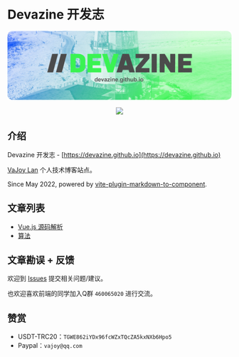 # Devazine 开发志

![](https://raw.githubusercontent.com/devazine2022/assets/main/promo.jpg)

<p align='center'>
 <a href='https://www.freevisitorcounters.com/en/home/stats/id/939451'><img src='https://www.freevisitorcounters.com/en/counter/render/939451/t/5' /></a>
</p>

## 介绍

Devazine 开发志 - [https://devazine.github.io](https://devazine.github.io)

[VaJoy Lan](https://github.com/VaJoy) 个人技术博客站点。

Since May 2022, powered by [vite-plugin-markdown-to-component](https://github.com/devazine/vite-plugin-markdown-to-component).

## 文章列表

- [Vue.js 源码解析](https://devazine.github.io/#/source-analysis/vue/)
- [算法](https://devazine.github.io/#/algorithm/)

## 文章勘误 + 反馈

欢迎到 [Issues](https://github.com/devazine/devazine.github.io/issues) 提交相关问题/建议。

也欢迎喜欢前端的同学加入Q群 `460065020` 进行交流。

## 赞赏

- USDT-TRC20：`TGWE862iYDx96fcWZxTQcZA5kxNXb6Hpo5`
- Paypal：`vajoy@qq.com`
